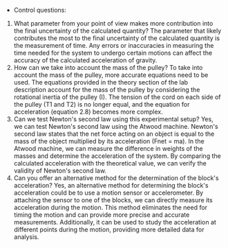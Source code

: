- Control questions: 
1. What parameter from your point of view makes more contribution into the final uncertainty of the calculated quantity?
The parameter that likely contributes the most to the final uncertainty of the calculated quantity is the measurement of time. Any errors or inaccuracies in measuring the time needed for the system to undergo certain motions can affect the accuracy of the calculated acceleration of gravity. 
2. How can we take into account the mass of the pulley?
To take into account the mass of the pulley, more accurate equations need to be used. The equations provided in the theory section of the lab description account for the mass of the pulley by considering the rotational inertia of the pulley (I). The tension of the cord on each side of the pulley (T1 and T2) is no longer equal, and the equation for acceleration (equation 2.8) becomes more complex. 
3. Can we test Newton's second law using this experimental setup?
Yes, we can test Newton's second law using the Atwood machine. Newton's second law states that the net force acting on an object is equal to the mass of the object multiplied by its acceleration (Fnet = ma). In the Atwood machine, we can measure the difference in weights of the masses and determine the acceleration of the system. By comparing the calculated acceleration with the theoretical value, we can verify the validity of Newton's second law. 
4. Can you offer an alternative method for the determination of the block's acceleration?
Yes, an alternative method for determining the block's acceleration could be to use a motion sensor or accelerometer. By attaching the sensor to one of the blocks, we can directly measure its acceleration during the motion. This method eliminates the need for timing the motion and can provide more precise and accurate measurements. Additionally, it can be used to study the acceleration at different points during the motion, providing more detailed data for analysis.